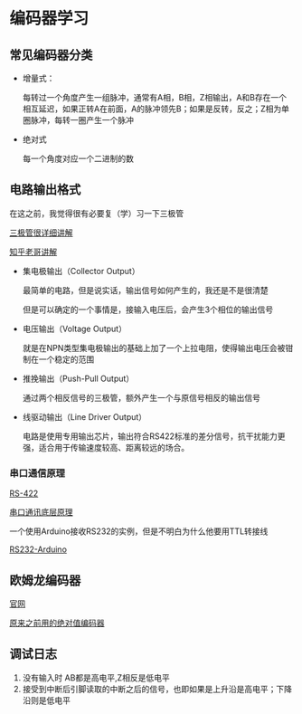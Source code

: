 # 编码器学习

## 常见编码器分类

* 增量式：

  每转过一个角度产生一组脉冲，通常有A相，B相，Z相输出，A和B存在一个相互延迟，如果正转A在前面，A的脉冲领先B；如果是反转，反之；Z相为单圈脉冲，每转一圈产生一个脉冲

* 绝对式

  每一个角度对应一个二进制的数
  
  
  
  

## 电路输出格式

在这之前，我觉得很有必要复（学）习一下三极管

[三极管很详细讲解](https://zhuanlan.zhihu.com/p/70283695)

[知乎老哥讲解](https://zhuanlan.zhihu.com/p/31163840)

* 集电极输出（Collector Output）

  最简单的电路，但是说实话，输出信号如何产生的，我还是不是很清楚

  但是可以确定的一个事情是，接输入电压后，会产生3个相位的输出信号

* 电压输出（Voltage Output）

  就是在NPN类型集电极输出的基础上加了一个上拉电阻，使得输出电压会被钳制在一个稳定的范围

* 推挽输出（Push-Pull Output）

  通过两个相反信号的三极管，额外产生一个与原信号相反的输出信号

* 线驱动输出（Line Driver Output）

  电路是使用专用输出芯片，输出符合RS422标准的差分信号，抗干扰能力更强，适合用于传输速度较高、距离较远的场合。



### 串口通信原理

[RS-422](https://blog.csdn.net/sym_robot/article/details/114499984)

[串口通讯底层原理](https://blog.csdn.net/xiaoshihd/article/details/108805015)

一个使用Arduino接收RS232的实例，但是不明白为什么他要用TTL转接线

[RS232-Arduino](https://blog.csdn.net/sdlgq/article/details/50380623)







## 欧姆龙编码器

[官网](https://www.fa.omron.com.cn/product/item/2381/)

[原来之前用的绝对值编码器](https://detail.1688.com/offer/677821017303.html)





## 调试日志



1. 没有输入时 AB都是高电平,Z相反是低电平
2. 接受到中断后引脚读取的中断之后的信号，也即如果是上升沿是高电平；下降沿则是低电平